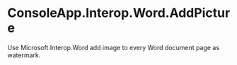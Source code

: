 # ConsoleApp.Interop.Word.AddPicture
Use Microsoft.Interop.Word add image to every Word document page as watermark.
